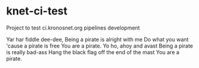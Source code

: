 # knet-ci-test
Project to test ci.kronosnet.org pipelines development

Yar har fiddle dee-dee,
Being a pirate is alright with me
Do what you want 'cause a pirate is free
You are a pirate.
Yo ho, ahoy and avast
Being a pirate is really bad-ass
Hang the black flag off the end of the mast
You are a pirate.
